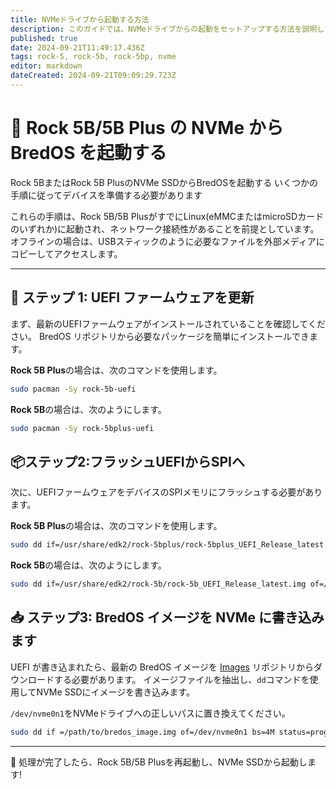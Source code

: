 ```yaml
---
title: NVMeドライブから起動する方法
description: このガイドでは、NVMeドライブからの起動をセットアップする方法を説明します
published: true
date: 2024-09-21T11:49:17.436Z
tags: rock-5, rock-5b, rock-5bp, nvme
editor: markdown
dateCreated: 2024-09-21T09:09:29.723Z
---
```


# 🚀 Rock 5B/5B Plus の NVMe から BredOS を起動する

Rock 5BまたはRock 5B PlusのNVMe SSDからBredOSを起動する いくつかの手順に従ってデバイスを準備する必要があります

これらの手順は、Rock 5B/5B PlusがすでにLinux(eMMCまたはmicroSDカードのいずれか)に起動され、ネットワーク接続性があることを前提としています。 オフラインの場合は、USBスティックのように必要なファイルを外部メディアにコピーしてアクセスします。

---

## 🔄 ステップ 1: UEFI ファームウェアを更新

まず、最新のUEFIファームウェアがインストールされていることを確認してください。 BredOS リポジトリから必要なパッケージを簡単にインストールできます。

**Rock 5B Plus**の場合は、次のコマンドを使用します。

```bash
sudo pacman -Sy rock-5b-uefi
```

**Rock 5B**の場合は、次のようにします。

```bash
sudo pacman -Sy rock-5bplus-uefi
```

## 📦ステップ2:フラッシュUEFIからSPIへ

次に、UEFIファームウェアをデバイスのSPIメモリにフラッシュする必要があります。

**Rock 5B Plus**の場合は、次のコマンドを使用します。

```bash
sudo dd if=/usr/share/edk2/rock-5bplus/rock-5bplus_UEFI_Release_latest.img of=/dev/mtdblock0 bs=512 skip=64 seek=64 conv=notrunc
```

**Rock 5B**の場合は、次のようにします。

```bash
sudo dd if=/usr/share/edk2/rock-5b/rock-5b_UEFI_Release_latest.img of=/dev/mtdblock0 bs=512 skip=64 seek=64 conv=notrunc
```

## 📥 ステップ3: BredOS イメージを NVMe に書き込みます

UEFI が書き込まれたら、最新の BredOS イメージを [Images](https://github.com/BredOS/images/releases) リポジトリからダウンロードする必要があります。 イメージファイルを抽出し、`dd`コマンドを使用してNVMe SSDにイメージを書き込みます。

`/dev/nvme0n1`をNVMeドライブへの正しいパスに置き換えてください。

```bash
sudo dd if =/path/to/bredos_image.img of=/dev/nvme0n1 bs=4M status=progress
```

---

🎉 処理が完了したら、Rock 5B/5B Plusを再起動し、NVMe SSDから起動します!
